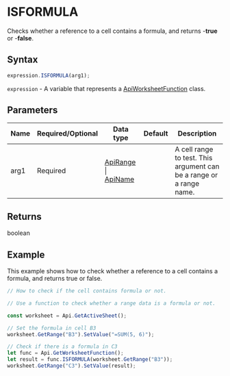 # ISFORMULA

Checks whether a reference to a cell contains a formula, and returns -**true** or -**false**.

## Syntax

```javascript
expression.ISFORMULA(arg1);
```

`expression` - A variable that represents a [ApiWorksheetFunction](../ApiWorksheetFunction.md) class.

## Parameters

| **Name** | **Required/Optional** | **Data type** | **Default** | **Description** |
| ------------- | ------------- | ------------- | ------------- | ------------- |
| arg1 | Required | [ApiRange](../../ApiRange/ApiRange.md) \| [ApiName](../../ApiName/ApiName.md) |  | A cell range to test. This argument can be a range or a range name. |

## Returns

boolean

## Example

This example shows how to check whether a reference to a cell contains a formula, and returns true or false.

```javascript editor-xlsx
// How to check if the cell contains formula or not.

// Use a function to check whether a range data is a formula or not.

const worksheet = Api.GetActiveSheet();

// Set the formula in cell B3
worksheet.GetRange("B3").SetValue("=SUM(5, 6)");

// Check if there is a formula in C3
let func = Api.GetWorksheetFunction();
let result = func.ISFORMULA(worksheet.GetRange("B3"));
worksheet.GetRange("C3").SetValue(result);
```
